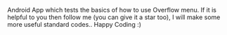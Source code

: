 Android App which tests the basics of how to use Overflow menu. If it is helpful to you then follow me (you can give it a star too), I will make some more useful standard codes.. Happy Coding :)